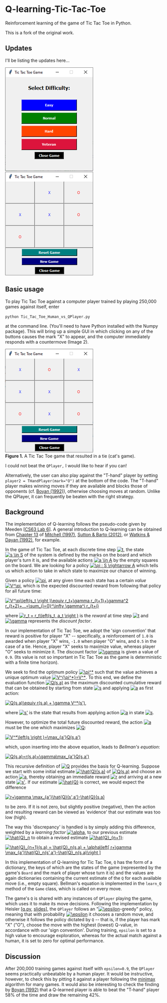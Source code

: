 # Q-learning-Tic-Tac-Toe
Reinforcement learning of the game of Tic Tac Toe in Python.

This is a fork of the original work.

## Updates
I'll be listing the updates here...

![](images/image_1.png) ![](images/image_2.png)


## Basic usage
To play Tic Tac Toe against a computer player trained by playing 250,000 games against itself, enter

`python Tic_Tac_Toe_Human_vs_QPlayer.py` 

at the command line. (You'll need to have Python installed with the Numpy package). This will bring up a simple GUI in which clicking on any of the buttons causes the mark "X" to appear, and the computer immediately responds with a countermove (Image 2).

![](images/image_3.png)  
**Figure 1.** A Tic Tac Toe game that resulted in a tie (cat's game).

I could not beat the `QPlayer,` I would like to hear if you can!

Alternatively, the user can also play against the "T-hand" player by setting `player2 = THandPlayer(mark="O")` at the bottom of the code. The "T-hand" player makes winning moves if they are available and blocks those of opponents (cf. [Boyan (1992)](http://www.cs.cmu.edu/~jab/cv/pubs/boyan.backgammon-thesis.pdf)), otherwise choosing moves at random. Unlike the QPlayer, it can frequently be beaten with the right strategy.

## Background
The implementation of Q-learning follows the pseudo-code given by Meeden [[CS63 Lab 6](https://www.cs.swarthmore.edu/~meeden/cs63/f11/lab6.php)]. A general introduction to Q-learning can be obtained from [Chapter 13](https://www.cs.swarthmore.edu/~meeden/cs63/f11/ml-ch13.pdf) of [Mitchell (1997)](http://www.cs.cmu.edu/~tom/mlbook.html), [Sutton & Barto (2012)](http://people.inf.elte.hu/lorincz/Files/RL_2006/SuttonBook.pdf), or [Watkins & Dayan (1992)](http://www.gatsby.ucl.ac.uk/~dayan/papers/cjch.pdf), for example.

In the game of Tic Tac Toe, at each discrete time step <a href="https://www.codecogs.com/eqnedit.php?latex=t" target="_blank"><img src="https://latex.codecogs.com/gif.latex?t" title="t" /></a>, the state <a href="https://www.codecogs.com/eqnedit.php?latex=s&space;\in&space;S" target="_blank"><img src="https://latex.codecogs.com/gif.latex?s&space;\in&space;S" title="s \in S" /></a> of the system is defined by the marks on the board and which player's turn it is, and the available actions <a href="https://www.codecogs.com/eqnedit.php?latex=a&space;\in&space;A" target="_blank"><img src="https://latex.codecogs.com/gif.latex?a&space;\in&space;A" title="a \in A" /></a> by the empty squares on the board. We are looking for a policy <a href="https://www.codecogs.com/eqnedit.php?latex=\pi&space;:&space;S&space;\rightarrow&space;A" target="_blank"><img src="https://latex.codecogs.com/gif.latex?\pi&space;:&space;S&space;\rightarrow&space;A" title="\pi : S \rightarrow A" /></a> which tells us which action to take in which state to maximize our chance of winning.

Given a policy <a href="https://www.codecogs.com/eqnedit.php?latex=\pi" target="_blank"><img src="https://latex.codecogs.com/gif.latex?\pi" title="\pi" /></a>, at any given time each state has a certain _value_ <a href="https://www.codecogs.com/eqnedit.php?latex=V^\pi" target="_blank"><img src="https://latex.codecogs.com/gif.latex?V^\pi" title="V^\pi" /></a>, which is the expected discounted reward from following that policy for all future time:

<a href="https://www.codecogs.com/eqnedit.php?latex=V^\pi\left(s_t&space;\right&space;)\equiv&space;r_t&plus;\gamma&space;r_{t&plus;1}&plus;\gamma^2&space;r_{t&plus;2}&plus;...=\sum_{i=0}^\infty&space;\gamma^i&space;r_{t&plus;i}" target="_blank"><img src="https://latex.codecogs.com/gif.latex?V^\pi\left(s_t&space;\right&space;)\equiv&space;r_t&plus;\gamma&space;r_{t&plus;1}&plus;\gamma^2&space;r_{t&plus;2}&plus;...=\sum_{i=0}^\infty&space;\gamma^i&space;r_{t&plus;i}" title="V^\pi\left(s_t \right )\equiv r_t+\gamma r_{t+1}+\gamma^2 r_{t+2}+...=\sum_{i=0}^\infty \gamma^i r_{t+i}" /></a>

where <a href="https://www.codecogs.com/eqnedit.php?latex=r_t&space;=&space;r_t\left(s_t,&space;a_t&space;\right&space;)" target="_blank"><img src="https://latex.codecogs.com/gif.latex?r_t&space;=&space;r_t\left(s_t,&space;a_t&space;\right&space;)" title="r_t = r_t\left(s_t, a_t \right )" /></a> is the _reward_ at time step <a href="https://www.codecogs.com/eqnedit.php?latex=t" target="_blank"><img src="https://latex.codecogs.com/gif.latex?t" title="t" /></a> and <a href="https://www.codecogs.com/eqnedit.php?latex=\gamma" target="_blank"><img src="https://latex.codecogs.com/gif.latex?\gamma" title="\gamma" /></a> represents the _discount factor_. 

In our implementation of Tic Tac Toe, we adopt the 'sign convention' that reward is positive for player "X" -- specifically, a reinforcement of `1.0` is awarded when player "X" wins, `-1.0` when player "O" wins, and `0.5` in the case of a tie. Hence, player "X" seeks to maximize value, whereas player "O" seeks to minimize it. The discount factor <a href="https://www.codecogs.com/eqnedit.php?latex=\gamma" target="_blank"><img src="https://latex.codecogs.com/gif.latex?\gamma" title="\gamma" /></a> is given a value of `0.9`. (Its value is not so important in Tic Tac Toe as the game is deterministic with a finite time horizon).

We seek to find the optimum policy <a href="https://www.codecogs.com/eqnedit.php?latex=\pi^*" target="_blank"><img src="https://latex.codecogs.com/gif.latex?\pi^*" title="\pi^*" /></a> such that the value achieves a unique optimum value <a href="https://www.codecogs.com/eqnedit.php?latex=V^{\pi^*}=V^*" target="_blank"><img src="https://latex.codecogs.com/gif.latex?V^{\pi^*}=V^*" title="V^{\pi^*}=V^*" /></a>. To this end, we define the evaluation function <a href="https://www.codecogs.com/eqnedit.php?latex=Q(s,a)" target="_blank"><img src="https://latex.codecogs.com/gif.latex?Q(s,a)" title="Q(s,a)" /></a> as the maximum discounted cumulative reward that can be obtained by starting from state <a href="https://www.codecogs.com/eqnedit.php?latex=s" target="_blank"><img src="https://latex.codecogs.com/gif.latex?s" title="s" /></a> and applying <a href="https://www.codecogs.com/eqnedit.php?latex=a" target="_blank"><img src="https://latex.codecogs.com/gif.latex?a" title="a" /></a> as first action:

<a href="https://www.codecogs.com/eqnedit.php?latex=Q(s,a)\equiv&space;r(s,a)&space;&plus;&space;\gamma&space;V^*(s')" target="_blank"><img src="https://latex.codecogs.com/gif.latex?Q(s,a)\equiv&space;r(s,a)&space;&plus;&space;\gamma&space;V^*(s')" title="Q(s,a)\equiv r(s,a) + \gamma V^*(s')" /></a>,

where <a href="https://www.codecogs.com/eqnedit.php?latex=s'" target="_blank"><img src="https://latex.codecogs.com/gif.latex?s'" title="s'" /></a> is the state that results from applying action <a href="https://www.codecogs.com/eqnedit.php?latex=a" target="_blank"><img src="https://latex.codecogs.com/gif.latex?a" title="a" /></a> in state <a href="https://www.codecogs.com/eqnedit.php?latex=s" target="_blank"><img src="https://latex.codecogs.com/gif.latex?s" title="s" /></a>.

However, to optimize the total future discounted reward, the action <a href="https://www.codecogs.com/eqnedit.php?latex=a" target="_blank"><img src="https://latex.codecogs.com/gif.latex?a" title="a" /></a> must be the one which maximizes <a href="https://www.codecogs.com/eqnedit.php?latex=Q" target="_blank"><img src="https://latex.codecogs.com/gif.latex?Q" title="Q" /></a>:

<a href="https://www.codecogs.com/eqnedit.php?latex=V^*\left(s&space;\right&space;)=\max_{a'}Q(s,a')" target="_blank"><img src="https://latex.codecogs.com/gif.latex?V^*\left(s&space;\right&space;)=\max_{a'}Q(s,a')" title="V^*\left(s \right )=\max_{a'}Q(s,a')" /></a>

which, upon inserting into the above equation, leads to _Bellman's equation_:

<a href="https://www.codecogs.com/eqnedit.php?latex=Q(s,a)=r(s,a)&plus;\gamma\max_{a'}Q(s,a')" target="_blank"><img src="https://latex.codecogs.com/gif.latex?Q(s,a)=r(s,a)&plus;\gamma\max_{a'}Q(s,a')" title="Q(s,a)=r(s,a)+\gamma\max_{a'}Q(s,a')" /></a>

This recursive definition of <a href="https://www.codecogs.com/eqnedit.php?latex=Q" target="_blank"><img src="https://latex.codecogs.com/gif.latex?Q" title="Q" /></a> provides the basis for Q-learning. Suppose we start with some initial estimate <a href="https://www.codecogs.com/eqnedit.php?latex=\hat{Q}(s,a)" target="_blank"><img src="https://latex.codecogs.com/gif.latex?\hat{Q}(s,a)" title="\hat{Q}(s,a)" /></a> of <a href="https://www.codecogs.com/eqnedit.php?latex=Q(s,a)" target="_blank"><img src="https://latex.codecogs.com/gif.latex?Q(s,a)" title="Q(s,a)" /></a> and choose an action <a href="https://www.codecogs.com/eqnedit.php?latex=a" target="_blank"><img src="https://latex.codecogs.com/gif.latex?a" title="a" /></a>, thereby obtaining an immediate reward <a href="https://www.codecogs.com/eqnedit.php?latex=r" target="_blank"><img src="https://latex.codecogs.com/gif.latex?r" title="r" /></a> and arriving at a new state <a href="https://www.codecogs.com/eqnedit.php?latex=s'" target="_blank"><img src="https://latex.codecogs.com/gif.latex?s'" title="s'" /></a>. If our estimate <a href="https://www.codecogs.com/eqnedit.php?latex=\hat{Q}" target="_blank"><img src="https://latex.codecogs.com/gif.latex?\hat{Q}" title="\hat{Q}" /></a> is correct, we would expect the difference

<a href="https://www.codecogs.com/eqnedit.php?latex=r&plus;\gamma&space;\max_{a'}\hat{Q}(s',a')-\hat{Q}(s,a)" target="_blank"><img src="https://latex.codecogs.com/gif.latex?r&plus;\gamma&space;\max_{a'}\hat{Q}(s',a')-\hat{Q}(s,a)" title="r+\gamma \max_{a'}\hat{Q}(s',a')-\hat{Q}(s,a)" /></a>

to be zero. If it is not zero, but slightly positive (negative), then the action and resulting reward can be viewed as 'evidence' that our estimate was too low (high).

The way this 'discrepancy' is handled is by simply adding this difference, weighted by a _learning factor_ <a href="https://www.codecogs.com/eqnedit.php?latex=\alpha" target="_blank"><img src="https://latex.codecogs.com/gif.latex?\alpha" title="\alpha" /></a>, to our previous estimate <a href="https://www.codecogs.com/eqnedit.php?latex=\hat{Q}_n" target="_blank"><img src="https://latex.codecogs.com/gif.latex?\hat{Q}_n" title="\hat{Q}_n" /></a> to obtain a revised estimate <a href="https://www.codecogs.com/eqnedit.php?latex=\hat{Q}_{n&plus;1}" target="_blank"><img src="https://latex.codecogs.com/gif.latex?\hat{Q}_{n&plus;1}" title="\hat{Q}_{n+1}" /></a>:

<a href="https://www.codecogs.com/eqnedit.php?latex=\hat{Q}_{n&plus;1}(s,a)&space;=&space;\hat{Q}_n(s,a)&space;&plus;&space;\alpha\left[&space;r&plus;\gamma&space;\max_{a'}\hat{Q}_n(s',a')-\hat{Q}_n(s,a)\right&space;]" target="_blank"><img src="https://latex.codecogs.com/gif.latex?\hat{Q}_{n&plus;1}(s,a)&space;=&space;\hat{Q}_n(s,a)&space;&plus;&space;\alpha\left[&space;r&plus;\gamma&space;\max_{a'}\hat{Q}_n(s',a')-\hat{Q}_n(s,a)\right&space;]" title="\hat{Q}_{n+1}(s,a) = \hat{Q}_n(s,a) + \alpha\left[ r+\gamma \max_{a'}\hat{Q}_n(s',a')-\hat{Q}_n(s,a)\right ]" /></a>

In this implementation of Q-learning for Tic Tac Toe, `Q` has the form of a dictionary, the keys of which are the states of the game (represented by the game's `Board` and the mark of player whose turn it is) and the values are again dictionaries containing the current estimate of the `Q` for each available move (i.e., empty square). Bellman's equation is implemented in the `learn_Q` method of the `Game` class, which is called on every move. 

The game's `Q` is shared with any instances of `QPlayer` playing the game, which uses it to make its move decisions. Following the implementation by Heisler [[q.py](https://gist.github.com/fheisler/430e70fa249ba30e707f), [slides](http://slides.com/fheisler/q-learning#/)], the `QPlayer` follows an "<a href="https://www.codecogs.com/eqnedit.php?latex=\epsilon" target="_blank"><img src="https://latex.codecogs.com/gif.latex?\epsilon" title="\epsilon" /></a>-greedy" policy, meaning that with probability <a href="https://www.codecogs.com/eqnedit.php?latex=\epsilon" target="_blank"><img src="https://latex.codecogs.com/gif.latex?\epsilon" title="\epsilon" /></a> it chooses a random move, and otherwise it follows the policy dictated by `Q` -- that is, if the player has mark "X" ("O"), choose the move with the highest (lowest) Q-value, in accordance with our 'sign convention'. During training, `epsilon` is set to a high value to encourage exploration, whereas for the actual match against a human, it is set to zero for optimal performance.

## Discussion
After 200,000 training games against itself with `epsilon=0.9`, the `QPlayer` seems practically unbeatable by a human player. It would be instructive, however, to check this by pitting it against a player following the [minimax](https://en.wikipedia.org/wiki/Minimax) algorithm for many games. It would also be interesting to check the finding by [Boyan (1992)](http://www.cs.cmu.edu/~jab/cv/pubs/boyan.backgammon-thesis.pdf) that a Q-learned player is able to beat the "T-hand" player 58% of the time and draw the remaining 42%.

